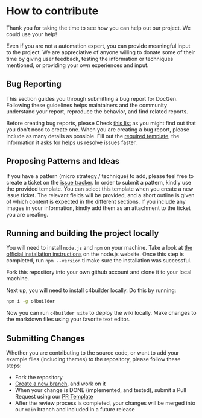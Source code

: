 # How to contribute

Thank you for taking the time to see how you can help out our
project. We could use your help!

Even if you are not a automation expert, you can provide meaningful input to the project.
We are appreciative of anyone willing to donate some of their time by giving user feedback, testing the information or techniques mentioned, or providing your own experiences and input.

## Bug Reporting

This section guides you through submitting a bug report for DocGen. Following these guidelines helps maintainers and the community understand your report, reproduce the behavior, and find related reports.

Before creating bug reports, please Check [this list](./issues) as you might find out that you don't need to create one.
When you are creating a bug report, please include as many details as possible.
Fill out the [required template](../.github/ISSUE_TEMPLATE/bug_report.md), the information it asks for helps us resolve issues faster.

## Proposing Patterns and Ideas

If you have a pattern (micro strategy / technique) to add, please feel free to create a ticket on the [issue tracker](./issues). In order to submit a pattern, kindly use the provided template. You can select this template when you create a new issue ticket. The relevant fields will be provided, and a short outline is given of which content is expected in the different sections. If you include any images in your information, kindly add them as an attachment to the ticket you are creating.

## Running and building the project locally

You will need to install `node.js` and `npm` on your machine.
Take a look at [the official installation instructions](https://nodejs.org/en/download/) on the node.js website.
Once this step is completed, run `npm --version` ti make sure the installation was successful.

Fork this repository into your own github account and clone it to your local machine.

Next up, you will need to install c4builder locally.
Do this by running:

```bash
npm i -g c4builder
```

Now you can run `c4builder site` to deploy the wiki locally.
Make changes to the markdown files using your favorite text editor.

## Submitting Changes

Whether you are contributing to the source code, or want to add your example files (including themes) to the repository,
please follow these steps:

- Fork the repository
- [Create a new branch](https://guides.github.com/introduction/flow/), and work on it
- When your change is DONE (implemented, and tested), submit a Pull Request using our [PR Template](../github/pull_request_template.md)
- After the review process is completed, your changes will be merged into our `main` branch and included in a future release
